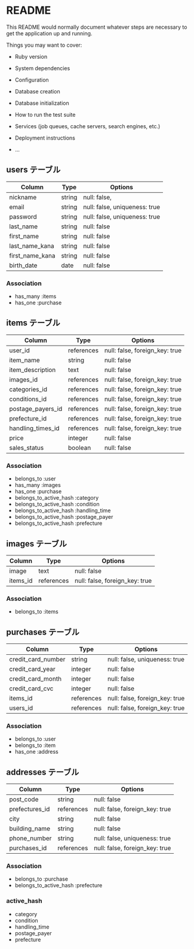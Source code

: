 # README

This README would normally document whatever steps are necessary to get the
application up and running.

Things you may want to cover:

* Ruby version

* System dependencies

* Configuration

* Database creation

* Database initialization

* How to run the test suite

* Services (job queues, cache servers, search engines, etc.)

* Deployment instructions

* ...


## users テーブル

| Column          | Type   | Options                       |
| ----------------| ------ | ----------------------------- |
| nickname        | string | null: false,                  |
| email           | string | null: false, uniqueness: true |
| password        | string | null: false, uniqueness: true |
| last_name       | string | null: false                   |
| first_name      | string | null: false                   |
| last_name_kana  | string | null: false                   |
| first_name_kana | string | null: false                   |
| birth_date      | date   | null: false                   |

### Association

- has_many :items
- has_one :purchase



## items テーブル

| Column              | Type       | Options                        |
| ------------------- | ---------- | ------------------------------ |
| user_id             | references | null: false, foreign_key: true |
| item_name           | string     | null: false                    |
| item_description    | text       | null: false                    |
| images_id           | references | null: false, foreign_key: true |
| categories_id        | references | null: false, foreign_key: true |
| conditions_id       | references | null: false, foreign_key: true |
| postage_payers_id   | references | null: false, foreign_key: true |
| prefecture_id       | references | null: false, foreign_key: true |
| handling_times_id   | references | null: false, foreign_key: true |
| price               | integer    | null: false                    |
| sales_status        | boolean    | null: false                    |

### Association

- belongs_to :user
- has_many :images
- has_one :purchase
- belongs_to_active_hash :category
- belongs_to_active_hash :condition
- belongs_to_active_hash :handling_time
- belongs_to_active_hash :postage_payer
- belongs_to_active_hash :prefecture



## images テーブル

| Column              | Type       | Options                        |
| ------------------- | ---------- | ------------------------------ |
| image               | text       | null: false                    |
| items_id            | references | null: false, foreign_key: true |

### Association

- belongs_to :items



## purchases テーブル

| Column              | Type       | Options                        |
| ------------------- | ---------- | ------------------------------ |
| credit_card_number  | string     | null: false, uniqueness: true  |
| credit_card_year    | integer    | null: false                    |
| credit_card_month   | integer    | null: false                    |
| credit_card_cvc     | integer    | null: false                    |
| items_id            | references | null: false, foreign_key: true |
| users_id            | references | null: false, foreign_key: true |

### Association

- belongs_to :user
- belongs_to :item
- has_one :address



## addresses テーブル

| Column              | Type       | Options                        |
| ------------------- | ---------- | ------------------------------ |
| post_code           | string     | null: false                    |
| prefectures_id      | references | null: false, foreign_key: true |
| city                | string     | null: false                    |
| building_name       | string     | null: false                    |
| phone_number        | string     | null: false, uniqueness: true  |
| purchases_id        | references | null: false, foreign_key: true |

### Association

- belongs_to :purchase
- belongs_to_active_hash :prefecture



### active_hash

- category
- condition
- handling_time
- postage_payer
- prefecture

